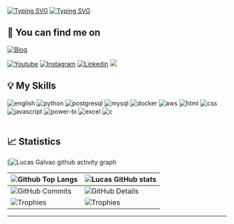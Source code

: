[![Typing SVG](https://readme-typing-svg.demolab.com?font=Press+Start+2P&size=13&pause=1000&color=F7094B&background=58FF0C00&vCenter=true&random=true&width=500&lines=Hey%2C%20I%20am%20Lucas%20Galv%C3%A3o)](https://git.io/typing-svg)
[![Typing SVG](https://readme-typing-svg.demolab.com?font=Press+Start+2P&size=13&pause=1000&color=F7094B&background=58FF0C00&vCenter=true&random=true&width=500&lines=Welcome%20to%20my%20Profile)](https://git.io/typing-svg)

## 💬 You can find me on

[![Blog](https://img.shields.io/website?label=My%20Portfolio%20Website&style=for-the-badge&url=https://lucascerqueiragalvao.github.io/site-portfolio/)](https://lucascerqueiragalvao.github.io/site-portfolio/)

[![Youtube](https://img.shields.io/badge/GitHub-100000?style=for-the-badge&logo=github&logoColor=white)](https://github.com/LucasCerqueiraGalvao/)
[![Instagram](https://img.shields.io/badge/Instagram-E4405F?style=for-the-badge&logo=instagram&logoColor=white)](https://www.instagram.com/lucasgalvao.dev/)
[![Linkedin](https://img.shields.io/badge/LinkedIn-0077B5?style=for-the-badge&logo=linkedin&logoColor=white)](https://www.linkedin.com/in/lucas-cerqueira-galvao)
<a href="mailto:lucas_galvao01@hotmail.com">
    <img src="https://img.shields.io/badge/-Gmail-ff9800?style=for-the-badge&logo=gmail&logoColor=white" />
</a>

## 💡 My Skills

<div style="display: inline_block">
  <img align="center" alt="english" src="https://img.shields.io/badge/English-0077B5?style=for-the-badge&logoColor=white" />
  <img align="center" alt="python" src="https://img.shields.io/badge/Python-306998?style=for-the-badge&logo=python&logoColor=white" />
  <img align="center" alt="postgresql" src="https://img.shields.io/badge/PostgreSQL-336791?style=for-the-badge&logo=postgresql&logoColor=white" />
  <img align="center" alt="mysql" src="https://img.shields.io/badge/MySQL-00758F?style=for-the-badge&logo=mysql&logoColor=white" />
  <img align="center" alt="docker" src="https://img.shields.io/badge/Docker-2496ED?style=for-the-badge&logo=docker&logoColor=white" />
  <img align="center" alt="aws" src="https://img.shields.io/badge/AWS-FF9900?style=for-the-badge&logo=amazon-aws&logoColor=white" />
  <img align="center" alt="html" src="https://img.shields.io/badge/HTML-E34F26?style=for-the-badge&logo=html5&logoColor=white" />
  <img align="center" alt="css" src="https://img.shields.io/badge/CSS-1572B6?style=for-the-badge&logo=css3&logoColor=white" />
  <img align="center" alt="javascript" src="https://img.shields.io/badge/JavaScript-F7DF1E?style=for-the-badge&logo=javascript&logoColor=black" />
  <img align="center" alt="power-bi" src="https://img.shields.io/badge/Power%20BI-F2C811?style=for-the-badge&logo=power-bi&logoColor=black" />
  <img align="center" alt="excel" src="https://img.shields.io/badge/Excel-217346?style=for-the-badge&logo=microsoft-excel&logoColor=white" />
  <img align="center" alt="c" src="https://img.shields.io/badge/C-A8B9CC?style=for-the-badge&logo=c&logoColor=white" />
</div><br/>


## 📈 Statistics

[![Lucas Galvao github activity graph](https://github-readme-activity-graph.vercel.app/graph?username=LucasCerqueiraGalvao&theme=radical)

| ![Github Top Langs](https://github-readme-stats.vercel.app/api/top-langs/?username=LucasCerqueiraGalvao&layout=compact&theme=radical) | ![Lucas GitHub stats](https://github-readme-stats.vercel.app/api?username=LucasCerqueiraGalvao&show_icons=true&theme=radical&hide_border=true&line_height=20) |
| ----------- | ----------- |
| ![GitHub Commits](https://github-readme-streak-stats.herokuapp.com/?user=LucasCerqueiraGalvao&theme=radical&ring=e73737&currStreakNum=ffffff&hide_border=true) | ![GitHub Details](https://github-profile-summary-cards.vercel.app/api/cards/profile-details?username=LucasCerqueiraGalvao&theme=radical) |
| ![Trophies](https://github-profile-trophy.vercel.app/?username=LucasCerqueiraGalvao&row=1&column=6&theme=radical&margin-w=15&margin-h=15) | ![Trophies](https://github-profile-trophy.vercel.app/?username=LucasCerqueiraGalvao&row=1&column=6&theme=radical&margin-w=15&margin-h=15) |



---

